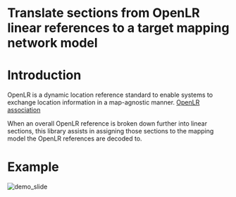 Translate sections from OpenLR linear references to a target mapping network model
===================================================================
# Introduction

OpenLR is a dynamic location reference standard to enable systems to exchange location information in a map-agnostic manner. [OpenLR association](http://http://www.openlr.org/)

When an overall OpenLR reference is broken down further into linear sections, this library assists in assigning those sections to the mapping model the OpenLR references are decoded to.

# Example
![demo_slide](/openlr-translate-sections/assets/slide1.png)
